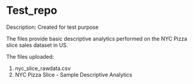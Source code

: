 # Test_repo
Description: Created for test purpose

The files provide basic descriptive analytics performed on the NYC Pizza slice sales dataset in US.

The files uploaded: 

1. nyc_slice_rawdata.csv  
2. NYC Pizza Slice - Sample Descriptive Analytics
